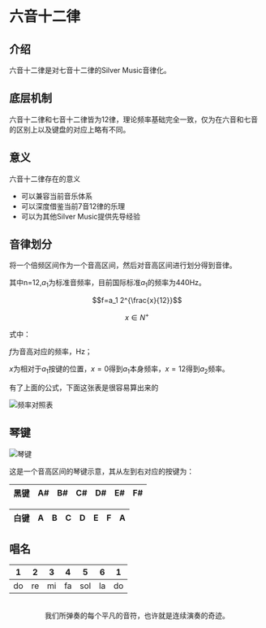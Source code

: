 # 六音十二律

## 介绍

六音十二律是对七音十二律的Silver Music音律化。

## 底层机制

六音十二律和七音十二律皆为12律，理论频率基础完全一致，仅为在六音和七音的区别上以及键盘的对应上略有不同。

## 意义

六音十二律存在的意义

* 可以兼容当前音乐体系
* 可以深度借鉴当前7音12律的乐理
* 可以为其他Silver Music提供先导经验

## 音律划分

将一个倍频区间作为一个音高区间，然后对音高区间进行划分得到音律。

其中n=12,$a_1$为标准音频率，目前国际标准$a_1$的频率为440Hz。

$$f=a_1 2^{\frac{x}{12}}$$

$$x\in{N^{+}}$$

式中：

$f$为音高对应的频率，Hz；

$x$为相对于$a_1$按键的位置，$x=0$得到$a_1$本身频率，$x=12$得到$a_2$频率。

有了上面的公式，下面这张表是很容易算出来的

<img :src="$withBase('/tweleve/hz.png')" alt="频率对照表">

## 琴键

<img :src="$withBase('/tweleve/tweleve.jpg')" alt="琴键">

这是一个音高区间的琴键示意，其从左到右对应的按键为：

| 黑键 | A#  | B#  | C#  | D#  | E#  | F#  |
| ---- | --- | --- | --- | --- | --- | --- |

| 白键 | A   | B   | C   | D   | E   | F   | A   |
| ---- | --- | --- | --- | --- | --- | --- | --- |



## 唱名

| $1$ | $2$ | $3$ | $4$ | $5$ | $6$ | $1$ |
| --- | --- | --- | --- | --- | --- | --- |
| do  | re  | mi  | fa  | sol | la  | do  |

<br/>
<center class="footer">我们所弹奏的每个平凡的音符，也许就是连续演奏的奇迹。</center >